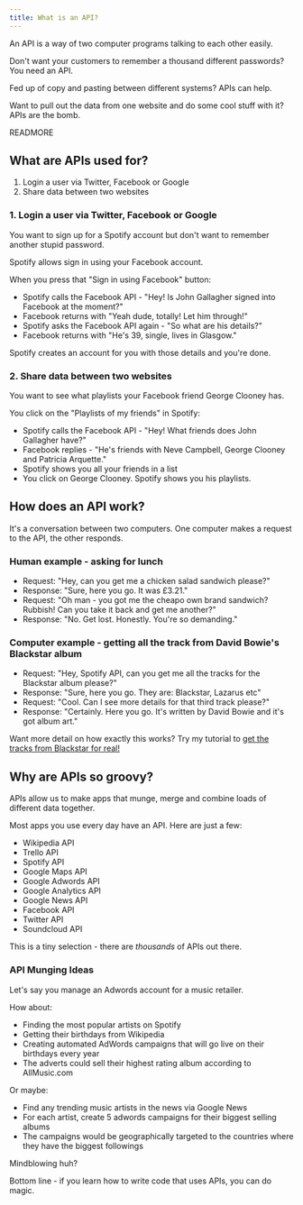 ```yaml
---
title: What is an API?
---
```


An API is a way of two computer programs talking to each other easily.

Don't want your customers to remember a thousand different passwords? You need an API.

Fed up of copy and pasting between different systems? APIs can help.

Want to pull out the data from one website and do some cool stuff with it? APIs are the bomb.

READMORE

## What are APIs used for?

1. Login a user via Twitter, Facebook or Google
2. Share data between two websites

### 1. Login a user via Twitter, Facebook or Google 

You want to sign up for a Spotify account but don't want to remember another stupid password.

Spotify allows sign in using your Facebook account.

When you press that "Sign in using Facebook" button:

* Spotify calls the Facebook API - "Hey! Is John Gallagher signed into Facebook at the moment?"
* Facebook returns with "Yeah dude, totally! Let him through!"
* Spotify asks the Facebook API again - "So what are his details?"
* Facebook returns with "He's 39, single, lives in Glasgow."

Spotify creates an account for you with those details and you're done.

### 2. Share data between two websites

You want to see what playlists your Facebook friend George Clooney has.

You click on the "Playlists of my friends" in Spotify:

* Spotify calls the Facebook API - "Hey! What friends does John Gallagher have?"
* Facebook replies - "He's friends with Neve Campbell, George Clooney and Patricia Arquette."
* Spotify shows you all your friends in a list
* You click on George Clooney. Spotify shows you his playlists.

## How does an API work?

It's a conversation between two computers. One computer makes a request to the API, the other responds.

### Human example - asking for lunch

* Request: "Hey, can you get me a chicken salad sandwich please?"
* Response: "Sure, here you go. It was £3.21."
* Request: "Oh man - you got me the cheapo own brand sandwich? Rubbish! Can you take it back and get me another?"
* Response: "No. Get lost. Honestly. You're so demanding."

### Computer example - getting all the track from David Bowie's Blackstar album

* Request: "Hey, Spotify API, can you get me all the tracks for the Blackstar album please?"
* Response: "Sure, here you go. They are: Blackstar, Lazarus etc"
* Request: "Cool. Can I see more details for that third track please?"
* Response: "Certainly. Here you go. It's written by David Bowie and it's got album art."


Want more detail on how exactly this works? Try my tutorial to [get the tracks from Blackstar for real!](using-the-spotify-api-to-get-an-albums-tracks.html)


## Why are APIs so groovy?

APIs allow us to make apps that munge, merge and combine loads of different data together.

Most apps you use every day have an API. Here are just a few:

* Wikipedia API
* Trello API
* Spotify API
* Google Maps API
* Google Adwords API
* Google Analytics API
* Google News API
* Facebook API
* Twitter API
* Soundcloud API

This is a tiny selection - there are *thousands* of APIs out there.

### API Munging Ideas

Let's say you manage an Adwords account for a music retailer.

How about:

* Finding the most popular artists on Spotify
* Getting their birthdays from Wikipedia
* Creating automated AdWords campaigns that will go live on their birthdays every year
* The adverts could sell their highest rating album according to AllMusic.com

Or maybe:

* Find any trending music artists in the news via Google News
* For each artist, create 5 adwords campaigns for their biggest selling albums
* The campaigns would be geographically targeted to the countries where they have the biggest followings

Mindblowing huh?

Bottom line - if you learn how to write code that uses APIs, you can do magic.






